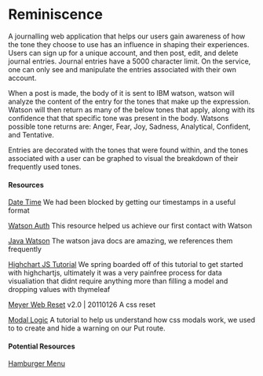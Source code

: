 # Reminiscence

A journalling web application that helps our users gain awareness of how the tone  they choose to use has an influence in shaping their experiences. 
Users can sign up for a unique account, and then post, edit, and delete journal entries. Journal entries have a 5000 character limit. On the service, one can only see and manipulate the entries associated with their own account. 

When a post is made, the body of it is sent to IBM watson, watson will analyze the content of the entry for the tones that make up the expression. Watson will then return as many of the below tones that apply, along with its confidence that that specific tone was present in the body. Watsons possible tone returns are: Anger, Fear, Joy, Sadness, Analytical, Confident, and Tentative.

Entries are decorated with the tones that were found within, and the tones associated with a user can be graphed to visual the breakdown of their frequently used tones.


#### Resources
[Date Time](http://tutorials.jenkov.com/java-internationalization/simpledateformat.html)
We had been blocked by getting our timestamps in a useful format

[Watson Auth](https://github.com/watson-developer-cloud/java-sdk#installation)
This resource helped us achieve our first contact with Watson

[Java Watson](https://cloud.ibm.com/apidocs/tone-analyzer?code=java)
The watson java docs are amazing, we references them frequently

[Highchart JS Tutorial](https://github.com/Java-Techie-jt/Spring-HighChart-Graph)
We spring boarded off of this tutorial to get started with highchartjs, ultimately it was a very painfree process for data visualiation that didnt require anything more than filling a model and dropping values with thymeleaf

[Meyer Web Reset](http://meyerweb.com/eric/tools/css/reset/)  v2.0 | 20110126
A css reset

[Modal Logic](https://ctrlq.org/code/20083-modal-popup-css)
A tutorial to help us understand how css modals work, we used to to create and hide a warning on our Put route. 

#### Potential Resources
[Hamburger Menu](https://codepen.io/erikterwan/pen/EVzeRP)

